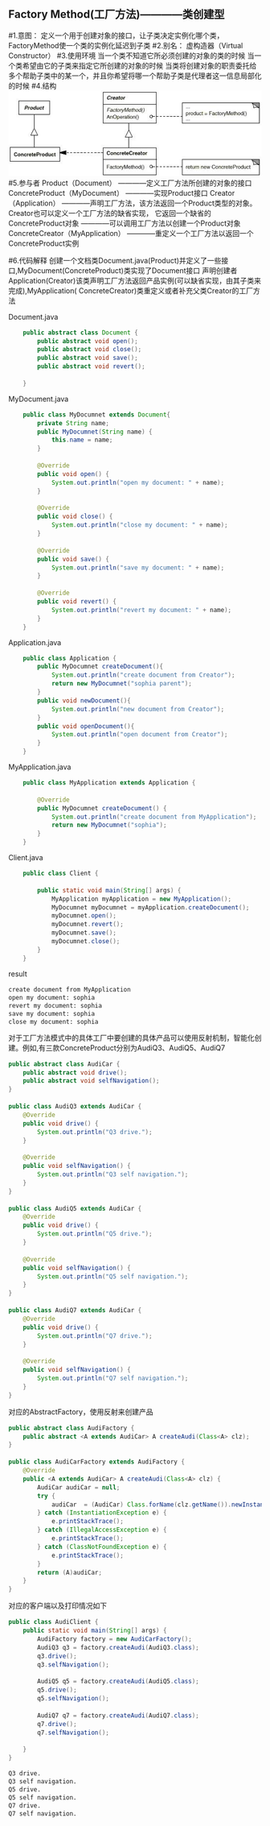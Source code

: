 Factory Method(工厂方法)————类创建型
------------------------------------
#1.意图：
定义一个用于创建对象的接口，让子类决定实例化哪个类，FactoryMethod使一个类的实例化延迟到子类
#2.别名：
虚构造器（Virtual Constructor）
#3.使用环境
当一个类不知道它所必须创建的对象的类的时候
    当一个类希望由它的子类来指定它所创建的对象的时候
    当类将创建对象的职责委托给多个帮助子类中的某一个，并且你希望将哪一个帮助子类是代理者这一信息局部化的时候
#4.结构
![github](https://github.com/IceDcap/Gof-DesignPatterns/blob/master/uml/Factory.JPG "Factory")
#5.参与者
    Product（Document）
        ————定义工厂方法所创建的对象的接口
    ConcreteProduct（MyDocument）
        ————实现Product接口
    Creator（Application）
        ————声明工厂方法，该方法返回一个Product类型的对象。Creator也可以定义一个工厂方法的缺省实现，
            它返回一个缺省的ConcreteProduct对象
        ————可以调用工厂方法以创建一个Product对象
    ConcreteCreator（MyApplication）
        ————重定义一个工厂方法以返回一个ConcreteProduct实例
        
#6.代码解释
创建一个文档类Document.java(Product)并定义了一些接口,MyDocument(ConcreteProduct)类实现了Document接口
声明创建者Application(Creator)该类声明工厂方法返回产品实例(可以缺省实现，由其子类来完成),MyApplication(
ConcreteCreator)类重定义或者补充父类Creator的工厂方法

Document.java

```Java
    public abstract class Document {
        public abstract void open();
        public abstract void close();
        public abstract void save();
        public abstract void revert();
    
    }
```

MyDocument.java

```Java
    public class MyDocumnet extends Document{
        private String name;
        public MyDocumnet(String name) {
            this.name = name;
        }
    
        @Override
        public void open() {
            System.out.println("open my document: " + name);
        }
    
        @Override
        public void close() {
            System.out.println("close my document: " + name);
        }
    
        @Override
        public void save() {
            System.out.println("save my document: " + name);
        }
    
        @Override
        public void revert() {
            System.out.println("revert my document: " + name);
        }
    }
```

Application.java

```Java
    public class Application {
        public MyDocumnet createDocument(){
            System.out.println("create document from Creator");
            return new MyDocumnet("sophia parent");
        }
        public void newDocument(){
            System.out.println("new document from Creator");
        }
        public void openDocument(){
            System.out.println("open document from Creator");
        }
    }
```

MyApplication.java

```Java
    public class MyApplication extends Application {
    
        @Override
        public MyDocumnet createDocument() {
            System.out.println("create document from MyApplication");
            return new MyDocumnet("sophia");
        }
    }
```

Client.java

```Java
    public class Client {
    
        public static void main(String[] args) {
            MyApplication myApplication = new MyApplication();
            MyDocumnet myDocumnet = myApplication.createDocument();
            myDocumnet.open();
            myDocumnet.revert();
            myDocumnet.save();
            myDocumnet.close();
        }
    }
```

result

    create document from MyApplication
    open my document: sophia
    revert my document: sophia
    save my document: sophia
    close my document: sophia
    

对于工厂方法模式中的具体工厂中要创建的具体产品可以使用反射机制，智能化创建。例如,有三款ConcreteProduct分别为AudiQ3、AudiQ5、AudiQ7

```java
public abstract class AudiCar {
    public abstract void drive();
    public abstract void selfNavigation();
}

public class AudiQ3 extends AudiCar {
    @Override
    public void drive() {
        System.out.println("Q3 drive.");
    }

    @Override
    public void selfNavigation() {
        System.out.println("Q3 self navigation.");
    }
}

public class AudiQ5 extends AudiCar {
    @Override
    public void drive() {
        System.out.println("Q5 drive.");
    }

    @Override
    public void selfNavigation() {
        System.out.println("Q5 self navigation.");
    }
}

public class AudiQ7 extends AudiCar {
    @Override
    public void drive() {
        System.out.println("Q7 drive.");
    }

    @Override
    public void selfNavigation() {
        System.out.println("Q7 self navigation.");
    }
}
```

对应的AbstractFactory，使用反射来创建产品
```java
public abstract class AudiFactory {
    public abstract <A extends AudiCar> A createAudi(Class<A> clz);
}

public class AudiCarFactory extends AudiFactory {
    @Override
    public <A extends AudiCar> A createAudi(Class<A> clz) {
        AudiCar audiCar = null;
        try {
            audiCar  = (AudiCar) Class.forName(clz.getName()).newInstance();
        } catch (InstantiationException e) {
            e.printStackTrace();
        } catch (IllegalAccessException e) {
            e.printStackTrace();
        } catch (ClassNotFoundException e) {
            e.printStackTrace();
        }
        return (A)audiCar;
    }
}

```

对应的客户端以及打印情况如下
```java
public class AudiClient {
    public static void main(String[] args) {
        AudiFactory factory = new AudiCarFactory();
        AudiQ3 q3 = factory.createAudi(AudiQ3.class);
        q3.drive();
        q3.selfNavigation();

        AudiQ5 q5 = factory.createAudi(AudiQ5.class);
        q5.drive();
        q5.selfNavigation();

        AudiQ7 q7 = factory.createAudi(AudiQ7.class);
        q7.drive();
        q7.selfNavigation();

    }
}

```

```
Q3 drive.
Q3 self navigation.
Q5 drive.
Q5 self navigation.
Q7 drive.
Q7 self navigation.
```